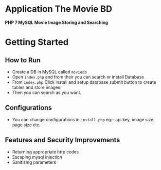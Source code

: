 # Application The Movie BD

**PHP 7 MySQL Movie Image Storing and Searching**


# Getting Started

## How to Run

 - Create a DB in MySQL called `moviedb`
 - Open `index.php` and from their you can search or install Database
 - From `index.php` Click install and setup database submit button to create tables and store images
 - Then you can search as you want.

 ## Configurations

 - You can change configurations in `install.php` eg:- api key, image size, page size etc.

 ## Features and Security Improvements

 - Returning appropriate http codes
 - Escaping mysql injection
 - Sanitizing parameters